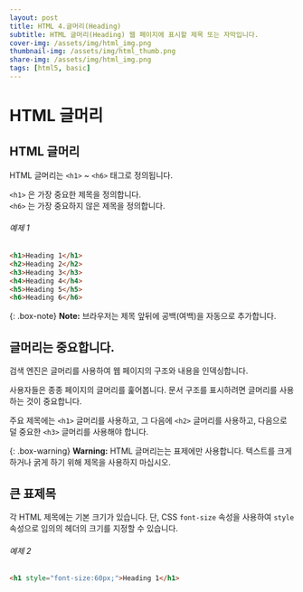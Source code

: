 ```yaml
---
layout: post
title: HTML 4.글머리(Heading)
subtitle: HTML 글머리(Heading) 웹 페이지에 표시할 제목 또는 자막입니다.
cover-img: /assets/img/html_img.png
thumbnail-img: /assets/img/html_thumb.png
share-img: /assets/img/html_img.png
tags: [html5, basic]
---
```


# HTML 글머리   
   
      
## HTML 글머리   
   
HTML 글머리는 ```<h1>``` ~ ```<h6>``` 태그로 정의됩니다.

```<h1>``` 은 가장 중요한 제목을 정의합니다.   
```<h6>``` 는 가장 중요하지 않은 제목을 정의합니다.   
   
###### 예제 1   
   
```html
<h1>Heading 1</h1>
<h2>Heading 2</h2>
<h3>Heading 3</h3>
<h4>Heading 4</h4>
<h5>Heading 5</h5>
<h6>Heading 6</h6>
```   
   
{: .box-note}
**Note:** 브라우저는 제목 앞뒤에 공백(여백)을 자동으로 추가합니다.   
   
## 글머리는 중요합니다.   
   
검색 엔진은 글머리를 사용하여 웹 페이지의 구조와 내용을 인덱싱합니다.   
   
사용자들은 종종 페이지의 글머리를 훑어봅니다. 문서 구조를 표시하려면 글머리를 사용하는 것이 중요합니다.   
   
주요 제목에는 ```<h1>``` 글머리를 사용하고, 그 다음에 ```<h2>``` 글머리를 사용하고, 다음으로 덜 중요한 ```<h3>``` 글머리를 사용해야 합니다.   

   
{: .box-warning}
**Warning:** HTML 글머리는는 표제에만 사용합니다. 텍스트를 크게 하거나 굵게 하기 위해 제목을 사용하지 마십시오.    
   
## 큰 표제목   
   
각 HTML 제목에는 기본 크기가 있습니다. 단, CSS ```font-size``` 속성을 사용하여 ```style``` 속성으로 임의의 헤더의 크기를 지정할 수 있습니다.   
   
###### 예제 2   
   
```html
<h1 style="font-size:60px;">Heading 1</h1>
```   
   
   
